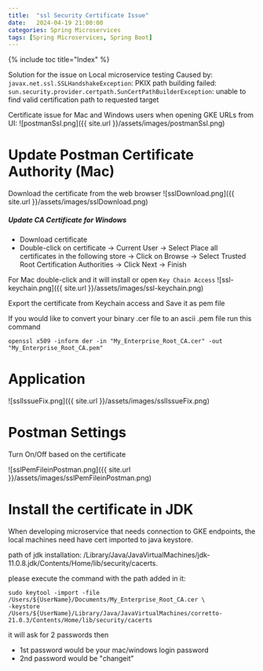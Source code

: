 ```yaml
---
title:  "ssl Security Certificate Issue"
date:   2024-04-19 21:00:00
categories: Spring Microservices
tags: [Spring Microservices, Spring Boot]
---
```

{% include toc title="Index" %}

Solution for the issue on Local microservice testing
Caused by: `javax.net.ssl.SSLHandshakeException`: PKIX path building failed: `sun.security.provider.certpath.SunCertPathBuilderException`: 
unable to find valid certification path to requested target

Certificate issue for Mac and Windows users when opening GKE URLs from UI:
![postmanSsl.png]({{ site.url }}/assets/images/postmanSsl.png)

# Update Postman Certificate Authority (Mac)

Download the certificate from the web browser
![sslDownload.png]({{ site.url }}/assets/images/sslDownload.png)

##### Update CA Certificate for Windows
- Download  certificate
- Double-click on certificate → Current User → Select Place all certificates in the following store → Click on Browse 
→ Select Trusted Root Certification Authorities → Click Next → Finish

For Mac double-click and it will install or open `Key Chain Access`
![ssl-keychain.png]({{ site.url }}/assets/images/ssl-keychain.png)

Export the certificate from Keychain access and Save it as pem file

If you would like to convert your binary .cer file to an ascii .pem file run this command
```shell
openssl x509 -inform der -in "My_Enterprise_Root_CA.cer" -out "My_Enterprise_Root_CA.pem"
```
# Application

![sslIssueFix.png]({{ site.url }}/assets/images/sslIssueFix.png)

# Postman Settings

Turn On/Off based on the certificate

![sslPemFileinPostman.png]({{ site.url }}/assets/images/sslPemFileinPostman.png)

# Install the certificate in JDK

When developing microservice that needs connection to GKE endpoints, 
the local machines need have cert imported to java keystore.

path of jdk installation: /Library/Java/JavaVirtualMachines/jdk-11.0.8.jdk/Contents/Home/lib/security/cacerts.

please execute the command with the path added in it:

```shell
sudo keytool -import -file /Users/${UserName}/Documents/My_Enterprise_Root_CA.cer \
-keystore /Users/${UserName}/Library/Java/JavaVirtualMachines/corretto-21.0.3/Contents/Home/lib/security/cacerts
```

it will ask for 2 passwords then

- 1st password would be your mac/windows login password
- 2nd password would be "changeit"